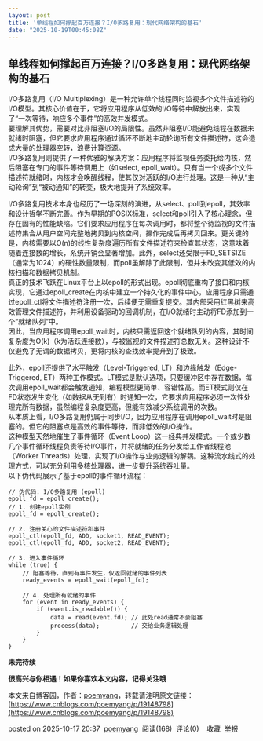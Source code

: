 ```yaml
---
layout: post
title: '单线程如何撑起百万连接？I/O多路复用：现代网络架构的基石'
date: "2025-10-19T00:45:08Z"
---
```

单线程如何撑起百万连接？I/O多路复用：现代网络架构的基石
-----------------------------

I/O多路复用（I/O Multiplexing）是一种允许单个线程同时监视多个文件描述符的I/O模型。其核心价值在于，它将应用程序从低效的I/O等待中解放出来，实现了“一次等待，响应多个事件”的高效并发模式。  
要理解其优势，需要对比非阻塞I/O的局限性。虽然非阻塞I/O能避免线程在数据未就绪时阻塞，但它要求应用程序通过循环不断地主动轮询所有文件描述符，这会造成大量的处理器空转，浪费计算资源。  
I/O多路复用则提供了一种优雅的解决方案：应用程序将监视任务委托给内核，然后阻塞在专门的事件等待调用上（如select, epoll\_wait）。只有当一个或多个文件描述符就绪时，内核才会唤醒线程，使其仅对活跃的I/O进行处理。这是一种从“主动轮询”到“被动通知”的转变，极大地提升了系统效率。

I/O多路复用技术本身也经历了一场深刻的演进，从select、poll到epoll，其效率和设计哲学不断完善。作为早期的POSIX标准，select和poll引入了核心理念，但存在固有的性能缺陷。它们要求应用程序在每次调用时，都将整个待监视的文件描述符集合从用户空间完整地拷贝到内核空间，操作完成后再拷贝回来。更关键的是，内核需要以O(n)的线性复杂度遍历所有文件描述符来检查其状态，这意味着随着连接数的增长，系统开销会显著增加。此外，select还受限于FD\_SETSIZE（通常为1024）的硬性数量限制，而poll虽解除了此限制，但并未改变其低效的内核扫描和数据拷贝机制。  
真正的技术飞跃在Linux平台上以epoll的形式出现。epoll彻底重构了接口和内核实现，它通过epoll\_create在内核中建立一个持久化的事件中心，应用程序只需通过epoll\_ctl将文件描述符注册一次，后续便无需重复提交。其内部采用红黑树来高效管理文件描述符，并利用设备驱动的回调机制，在I/O就绪时主动将FD添加到一个“就绪队列”中。  
因此，当应用程序调用epoll\_wait时，内核只需返回这个就绪队列的内容，其时间复杂度为O(k)（k为活跃连接数），与被监视的文件描述符总数无关。这种设计不仅避免了无谓的数据拷贝，更将内核的查找效率提升到了极致。

此外，epoll还提供了水平触发（Level-Triggered, LT）和边缘触发（Edge-Triggered, ET）两种工作模式。LT模式是默认选项，只要缓冲区中存在数据，每次调用epoll\_wait都会触发通知，编程模型更简单、容错性高。而ET模式则仅在FD状态发生变化（如数据从无到有）时通知一次，它要求应用程序必须一次性处理完所有数据，虽然编程复杂度更高，但能有效减少系统调用的次数。  
从本质上看，I/O多路复用仍属于同步I/O，因为应用程序在调用epoll\_wait时是阻塞的。但它的阻塞点是高效的事件等待，而非低效的I/O操作。  
这种模型天然地催生了事件循环（Event Loop）这一经典并发模式。一个或少数几个事件循环线程负责等待I/O事件，并将就绪的任务分发给工作者线程池（Worker Threads）处理，实现了I/O操作与业务逻辑的解耦。这种流水线式的处理方式，可以充分利用多核处理器，进一步提升系统吞吐量。  
以下伪代码展示了基于epoll的事件循环流程：

    // 伪代码: I/O多路复用 (epoll)
    epoll_fd = epoll_create();
    // 1. 创建epoll实例
    epoll_fd = epoll_create();
    
    // 2. 注册关心的文件描述符和事件
    epoll_ctl(epoll_fd, ADD, socket1, READ_EVENT);
    epoll_ctl(epoll_fd, ADD, socket2, READ_EVENT);
    
    // 3. 进入事件循环
    while (true) {
        // 阻塞等待，直到有事件发生，仅返回就绪的事件列表
        ready_events = epoll_wait(epoll_fd); 
        
        // 4. 处理所有就绪的事件
        for (event in ready_events) {
            if (event.is_readable()) {
                data = read(event.fd); // 此处read通常不会阻塞
                process(data);         // 交给业务逻辑处理
            }
        }
    }
    

**未完待续**

**很高兴与你相遇！如果你喜欢本文内容，记得关注哦**

本文来自博客园，作者：[poemyang](https://www.cnblogs.com/poemyang/)，转载请注明原文链接：[https://www.cnblogs.com/poemyang/p/19148798](https://www.cnblogs.com/poemyang/p/19148798)

posted on 2025-10-17 20:37  [poemyang](https://www.cnblogs.com/poemyang)  阅读(168)  评论(0)    [收藏](javascript:void\(0\))  [举报](javascript:void\(0\))